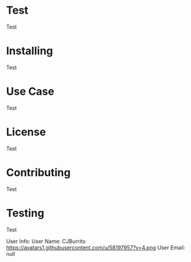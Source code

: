 
# Test
Test
# Installing
Test
# Use Case
Test
# License
Test
# Contributing
Test
# Testing
Test

User Info: 
User Name: CJBurrito
https://avatars1.githubusercontent.com/u/58197957?v=4.png
User Email: null
